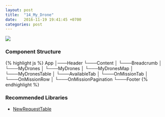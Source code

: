 ```yaml
---
layout: post
title:  "14_My_Drone"
date:   2016-11-19 19:41:45 +0700
categories: post
---
```


<img src="{{ site.github.url }}/images/posts/2016-11-19/14_My_Drone.jpg">

### Component Structure

{% highlight js %}
App
│───Header
└───Content
│   └───Breadcrumb
│   └───MyDrones
│       └───MyDrones
│       └───MyDronesMap
│       └───MyDronesTable
│           └───AvailableTab
│           └───OnMissionTab
│              └───OnMissionRow
│              └───OnMissionPagination
└───Footer
{% endhighlight %}

### Recommended Libraries

* [NewRequestTable](https://jsfiddle.net/carlosrocha/xgde4uh0/)
